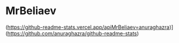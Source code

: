 # MrBeliaev
(https://github-readme-stats.vercel.app/apiMrBeliaev=anuraghazra)](https://github.com/anuraghazra/github-readme-stats)
